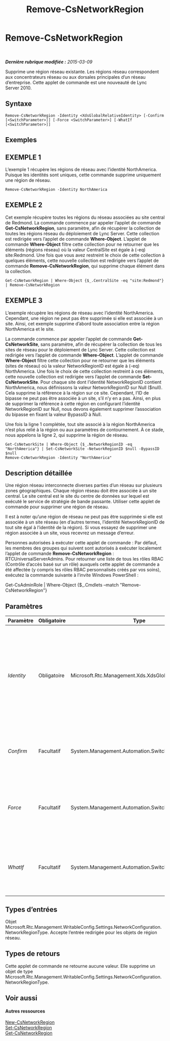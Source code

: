 ﻿---
title: Remove-CsNetworkRegion
TOCTitle: Remove-CsNetworkRegion
ms:assetid: 661dce40-f601-4181-b8f1-3277a76d5df4
ms:mtpsurl: https://technet.microsoft.com/fr-fr/library/Gg398466(v=OCS.15)
ms:contentKeyID: 49297446
ms.date: 05/20/2016
mtps_version: v=OCS.15
ms.translationtype: HT
---

# Remove-CsNetworkRegion

 

_**Dernière rubrique modifiée :** 2015-03-09_

Supprime une région réseau existante. Les régions réseau correspondent aux concentrateurs réseau ou aux dorsales principales d’un réseau d’entreprise. Cette applet de commande est une nouveauté de Lync Server 2010.

## Syntaxe

    Remove-CsNetworkRegion -Identity <XdsGlobalRelativeIdentity> [-Confirm [<SwitchParameter>]] [-Force <SwitchParameter>] [-WhatIf [<SwitchParameter>]]

## Exemples

## EXEMPLE 1

L’exemple 1 récupère les régions de réseau avec l’identité NorthAmerica. Puisque les identités sont uniques, cette commande supprime uniquement une région de réseau.

    Remove-CsNetworkRegion -Identity NorthAmerica

## EXEMPLE 2

Cet exemple récupère toutes les régions du réseau associées au site central de Redmond. La commande commence par appeler l’applet de commande **Get-CsNetworkRegion**, sans paramètre, afin de récupérer la collection de toutes les régions réseau du déploiement de Lync Server. Cette collection est redirigée vers l’applet de commande **Where-Object**. L’applet de commande **Where-Object** filtre cette collection pour ne retourner que les éléments (régions réseau) où la valeur CentralSite est égale à (-eq) site:Redmond. Une fois que vous avez restreint le choix de cette collection à quelques éléments, cette nouvelle collection est redirigée vers l’applet de commande **Remove-CsNetworkRegion**, qui supprime chaque élément dans la collection.

    Get-CsNetworkRegion | Where-Object {$_.CentralSite -eq "site:Redmond"} | Remove-CsNetworkRegion

## EXEMPLE 3

L’exemple récupère les régions de réseau avec l’identité NorthAmerica. Cependant, une région ne peut pas être supprimée si elle est associée à un site. Ainsi, cet exemple supprime d’abord toute association entre la région NorthAmerica et le site.

La commande commence par appeler l’applet de commande **Get-CsNetworkSite**, sans paramètre, afin de récupérer la collection de tous les sites de réseau pour le déploiement de Lync Server. Cette collection est redirigée vers l’applet de commande **Where-Object**. L’applet de commande **Where-Object** filtre cette collection pour ne retourner que les éléments (sites de réseau) où la valeur NetworkRegionID est égale à (-eq) NorthAmerica. Une fois le choix de cette collection restreint à ces éléments, cette nouvelle collection est redirigée vers l’applet de commande **Set-CsNetworkSite**. Pour chaque site dont l’identité NetworkRegionID contient NorthAmerica, nous définissons la valeur NetworkRegionID sur Null ($null). Cela supprime la référence à la région sur ce site. Cependant, l’ID de bipasse ne peut pas être associée à un site, s’il n’y en a pas. Ainsi, en plus de supprimer la référence à cette région en configurant l’identité NetworkRegionID sur Null, nous devons également supprimer l’association du bipasse en fixant la valeur BypassID à Null.

Une fois la ligne 1 complétée, tout site associé à la région NorthAmerica n’est plus relié à la région ou aux paramètres de contournement. À ce stade, nous appelons la ligne 2, qui supprime la région de réseau.

    Get-CsNetworkSite | Where-Object {$_.NetworkRegionID -eq "NorthAmerica"} | Set-CsNetworkSite -NetworkRegionID $null -BypassID $null
    Remove-CsNetworkRegion -Identity "NorthAmerica"

## Description détaillée

Une région réseau interconnecte diverses parties d’un réseau sur plusieurs zones géographiques. Chaque région réseau doit être associée à un site central. Le site central est le site du centre de données sur lequel est exécuté le service de stratégie de bande passante. Utiliser cette applet de commande pour supprimer une région de réseau.

Il est à noter qu’une région de réseau ne peut pas être supprimée si elle est associée à un site réseau (en d’autres termes, l’identité NetworkRegionID de tout site égal à l’identité de la région). Si vous essayez de supprimer une région associée à un site, vous recevrez un message d’erreur.

Personnes autorisées à exécuter cette applet de commande : Par défaut, les membres des groupes qui suivent sont autorisés à exécuter localement l’applet de commande **Remove-CsNetworkRegion** : RTCUniversalServerAdmins. Pour retourner une liste de tous les rôles RBAC (Contrôle d’accès basé sur un rôle) auxquels cette applet de commande a été affectée (y compris les rôles RBAC personnalisés créés par vos soins), exécutez la commande suivante à l’invite Windows PowerShell :

Get-CsAdminRole | Where-Object {$\_.Cmdlets –match "Remove-CsNetworkRegion"}

## Paramètres


<table>
<colgroup>
<col style="width: 25%" />
<col style="width: 25%" />
<col style="width: 25%" />
<col style="width: 25%" />
</colgroup>
<thead>
<tr class="header">
<th>Paramètre</th>
<th>Obligatoire</th>
<th>Type</th>
<th>Description</th>
</tr>
</thead>
<tbody>
<tr class="odd">
<td><p><em>Identity</em></p></td>
<td><p>Obligatoire</p></td>
<td><p>Microsoft.Rtc.Management.Xds.XdsGlobalRelativeIdentity</p></td>
<td><p>L’identificateur unique de la région de réseau que vous souhaitez supprimer. L’identité sera sous la forme d’une chaîne qui identifie cette région de manière unique.</p></td>
</tr>
<tr class="even">
<td><p><em>Confirm</em></p></td>
<td><p>Facultatif</p></td>
<td><p>System.Management.Automation.SwitchParameter</p></td>
<td><p>Vous demande confirmation avant d’exécuter la commande.</p></td>
</tr>
<tr class="odd">
<td><p><em>Force</em></p></td>
<td><p>Facultatif</p></td>
<td><p>System.Management.Automation.SwitchParameter</p></td>
<td><p>Supprime les invites de confirmation qui s’affichent avant d’effectuer des modifications.</p></td>
</tr>
<tr class="even">
<td><p><em>WhatIf</em></p></td>
<td><p>Facultatif</p></td>
<td><p>System.Management.Automation.SwitchParameter</p></td>
<td><p>Décrit ce qui se passe si vous exécutez la commande sans l’exécuter réellement.</p></td>
</tr>
</tbody>
</table>


## Types d’entrées

Objet Microsoft.Rtc.Management.WritableConfig.Settings.NetworkConfiguration.NetworkRegionType. Accepte l’entrée redirigée pour les objets de région réseau.

## Types de retours

Cette applet de commande ne retourne aucune valeur. Elle supprime un objet de type Microsoft.Rtc.Management.WritableConfig.Settings.NetworkConfiguration.NetworkRegionType.

## Voir aussi

#### Autres ressources

[New-CsNetworkRegion](new-csnetworkregion.md)  
[Set-CsNetworkRegion](set-csnetworkregion.md)  
[Get-CsNetworkRegion](get-csnetworkregion.md)

